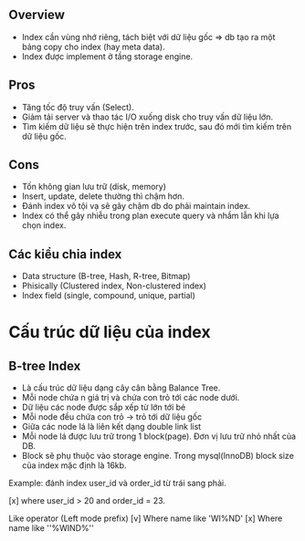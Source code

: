 ## Overview

- Index cần vùng nhớ riêng, tách biệt với dữ liệu gốc => db tạo ra một bảng copy cho index (hay meta data).
- Index được implement ở tầng storage engine.

## Pros

- Tăng tốc độ truy vấn (Select).
- Giảm tải server và thao tác I/O xuống disk cho truy vấn dữ liệu lớn.
- Tìm kiếm dữ liệu sẽ thực hiện trên index trước, sau đó mới tìm kiếm trên dữ liệu gốc.

## Cons

- Tốn không gian lưu trữ (disk, memory)
- Insert, update, delete thường thì chậm hơn.
- Đánh index vô tội vạ sẽ gây chậm db do phải maintain index.
- Index có thể gây nhiễu trong plan execute query và nhầm lẫn khi lựa chọn index.

## Các kiểu chia index

- Data structure (B-tree, Hash, R-tree, Bitmap)
- Phisically (Clustered index, Non-clustered index)
- Index field (single, compound, unique, partial)

# Cấu trúc dữ liệu của index

## B-tree Index
- Là cấu trúc dữ liệu dạng cây cân bằng Balance Tree.
- Mỗi node chứa n giá trị và chứa con trỏ tới các node dưới.
- Dữ liệu các node được sắp xếp từ lớn tới bé
- Mỗi node đều chứa con trỏ -> trỏ tới dữ liệu gốc
- Giữa các node lá là liên kết dạng double link list
- Mỗi node lá được lưu trữ trong 1 block(page). Đơn vị lưu trữ nhỏ nhất của DB.
- Block sẽ phụ thuộc vào storage engine. Trong mysql(InnoDB) block size của index mặc định là 16kb.

Example: đánh index user_id và order_id từ trái sang phải.

[x] where user_id > 20 and order_id = 23.

Like operator (Left mode prefix)
[v] Where name like 'WI%ND'
[x] Where name like ''%WIND%''

